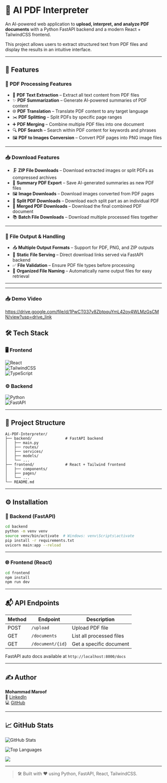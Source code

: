 
# 📄 AI PDF Interpreter

An AI-powered web application to **upload, interpret, and analyze PDF documents** with a Python FastAPI backend and a modern React + TailwindCSS frontend.

This project allows users to extract structured text from PDF files and display the results in an intuitive interface. 

---

## 🚀 Features

### 📄 PDF Processing Features

- 🧠 **PDF Text Extraction** – Extract all text content from PDF files  
- ✨ **PDF Summarization** – Generate AI-powered summaries of PDF content  
- 🌐 **PDF Translation** – Translate PDF content to any target language  
- ✂️ **PDF Splitting** – Split PDFs by specific page ranges  
- ➕ **PDF Merging** – Combine multiple PDF files into one document  
- 🔍 **PDF Search** – Search within PDF content for keywords and phrases  
- 🖼️ **PDF to Images Conversion** – Convert PDF pages into PNG image files  

---

### 📥 Download Features

- 🗜️ **ZIP File Downloads** – Download extracted images or split PDFs as compressed archives  
- 🧾 **Summary PDF Export** – Save AI-generated summaries as new PDF files  
- 🖼️ **Image Downloads** – Download images converted from PDF pages  
- 📄 **Split PDF Downloads** – Download each split part as an individual PDF  
- 📎 **Merged PDF Downloads** – Download the final combined PDF document  
- 📚 **Batch File Downloads** – Download multiple processed files together  

---

### 📁 File Output & Handling

- 📤 **Multiple Output Formats** – Support for PDF, PNG, and ZIP outputs  
- 🚀 **Static File Serving** – Direct download links served via FastAPI backend  
- ✅ **File Validation** – Ensure PDF file types before processing  
- 🧷 **Organized File Naming** – Automatically name output files for easy retrieval  

---
---

### 📥 Demo Video

https://drive.google.com/file/d/1PwCT037v8ZbtpquYmL42oy4WLMzGsCMN/view?usp=drive_link

## 🛠️ Tech Stack

### 🖥️ Frontend  
![React](https://img.shields.io/badge/React-20232A?style=for-the-badge&logo=react&logoColor=61DAFB)  
![TailwindCSS](https://img.shields.io/badge/TailwindCSS-38B2AC?style=for-the-badge&logo=tailwind-css&logoColor=white)  
![TypeScript](https://img.shields.io/badge/TypeScript-007ACC?style=for-the-badge&logo=typescript&logoColor=white)  

### ⚙️ Backend  
![Python](https://img.shields.io/badge/Python-3776AB?style=for-the-badge&logo=python&logoColor=white)  
![FastAPI](https://img.shields.io/badge/FastAPI-005571?style=for-the-badge&logo=fastapi)  


---

## 📂 Project Structure

```
Ai-PDF-Interpreter/
├── backend/               # FastAPI backend
│   ├── main.py
│   ├── routes/
│   ├── services/
│   ├── models/
│   └── ...
├── frontend/              # React + Tailwind frontend
│   ├── components/
│   ├── pages/
│   └── ...
└── README.md
```

---

## ⚙️ Installation

### 🔧 Backend (FastAPI)

```bash
cd backend
python -m venv venv
source venv/bin/activate  # Windows: venv\Scripts\activate
pip install -r requirements.txt
uvicorn main:app --reload
```
---

### 🌐 Frontend (React)

```bash
cd frontend
npm install
npm run dev
```

---

## 📬 API Endpoints

| Method | Endpoint         | Description                 |
|--------|------------------|-----------------------------|
| POST   | `/upload`        | Upload PDF file             |
| GET    | `/documents`     | List all processed files    |
| GET    | `/document/{id}` | Get a specific document     |

FastAPI auto docs available at `http://localhost:8000/docs`

---

## ✍️ Author

**Mohammad Maroof**  
🔗 [LinkedIn](https://linkedin.com/in/mohammad-maroof-05aa10264)  
💻 [GitHub](https://github.com/MaroofTechSorcerer)

---

## 📈 GitHub Stats

![GitHub Stats](https://github-readme-stats.vercel.app/api?username=MaroofTechSorcerer&theme=dark&hide_border=true&include_all_commits=false&count_private=true)  

![Top Languages](https://github-readme-stats.vercel.app/api/top-langs/?username=MaroofTechSorcerer&theme=dark&hide_border=true&layout=compact)

[![](https://visitcount.itsvg.in/api?id=MaroofTechSorcerer-AiPDF&icon=5&color=6)](https://visitcount.itsvg.in)

---

> 🛠️ Built with ❤️ using Python, FastAPI, React, TailwindCSS.
